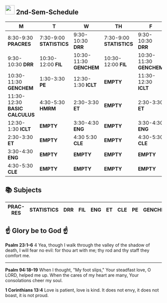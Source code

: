## <img src="https://upload.wikimedia.org/wikipedia/commons/thumb/c/c3/Python-logo-notext.svg/1200px-Python-logo-notext.svg.png" width="30px"> 2nd-Sem-Schedule
| M | T  | W | TH  | F |
|---|---|---|---|---|
| 8:30-9:30 **PRACRES**  | 7:30-9:00 **STATISTICS**  |  9:30-10:30 **DRR** | 7:30-9:00 **STATISTICS** |  9:30-10:30 **DRR**  |
| 9:30-10:30 **DRR**  |  10:30-12:00 **FIL**  |  10:30-11:30 **GENCHEM** | 10:30-12:00 **FIL** |   10:30-11:30 **GENCHEM** |
| 10:30-11:30 **GENCHEM** | 1:30-3:30 **PE**  | 12:30-1:30 **ICLT** | **EMPTY**  |   11:30-12:30 **ICLT**  |
| 11:30-12:30 **BASIC CALCULUS** |4:30-5:30 **HMRM** |  2:30-3:30 **ET** | **EMPTY** |  2:30-3:30 **ET** |
| 12:30-1:30 **ICLT** |**EMPTY**|  3:30-4:30 **ENG**| **EMPTY** | 3:30-4:30 **ENG**  | 
| 2:30-3:30 **ET**| **EMPTY**|  4:30 5:30 **CLE** | **EMPTY** | 4:30-5:30 **CLE** |
| 3:30-4:30 **ENG**| **EMPTY** | **EMPTY**| **EMPTY**| **EMPTY** |
| 4:30-5:30 **CLE** | **EMPTY** |**EMPTY** | **EMPTY** | **EMPTY**|

## 📚 Subjects
|**PRAC-RES**|**STATISTICS**|**DRR**|**FIL**|**ENG**|**ET**|**CLE**|**PE**|**GENCHEM**|**BASIC CALCULUS**|
|---|---|---|---|---|---|---|---|---|--|

## ☝️ Glory be to God ☝️ 
**Psalm 23:1–6**
4 Yea, though I walk through the valley of the shadow of death, I will fear no evil: for thou art with me; thy rod and thy staff they comfort me.
<hr/>

**Psalm 94:18–19**
When I thought, "My foot slips," Your steadfast love, O LORD, helped me up. When the cares of my heart are many, Your consolations cheer my soul.

**1 Corinthians 13:4**
Love is patient, love is kind. It does not envy, it does not boast, it is not proud.  
